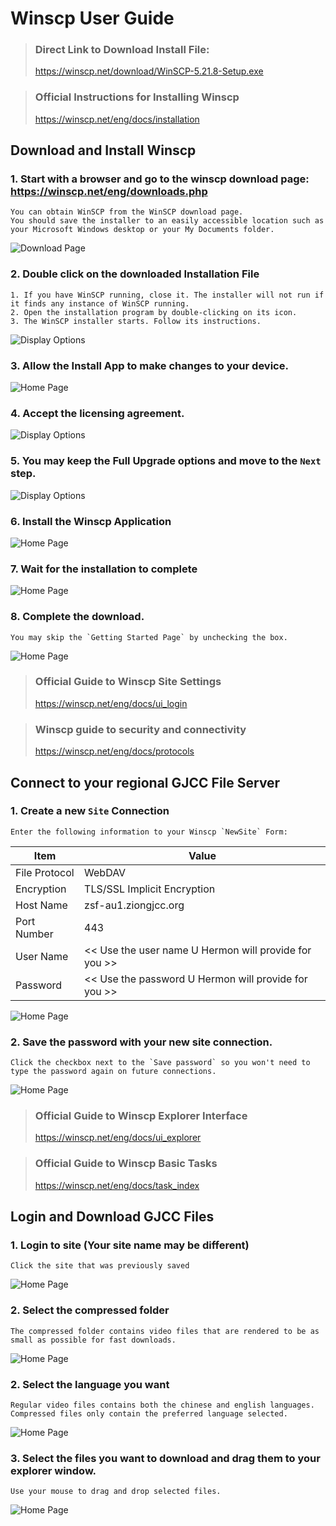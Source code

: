 # Winscp User Guide

> ### Direct Link to Download Install File:
> https://winscp.net/download/WinSCP-5.21.8-Setup.exe

> ### Official Instructions for Installing Winscp
> https://winscp.net/eng/docs/installation

## Download and Install Winscp

### 1. Start with a browser and go to the winscp download page: https://winscp.net/eng/downloads.php

    You can obtain WinSCP from the WinSCP download page. 
    You should save the installer to an easily accessible location such as your Microsoft Windows desktop or your My Documents folder.

![Download Page](./images/Winscp_Download.png)

### 2. Double click on the downloaded Installation File

    1. If you have WinSCP running, close it. The installer will not run if it finds any instance of WinSCP running.
    2. Open the installation program by double-clicking on its icon.
    3. The WinSCP installer starts. Follow its instructions.

![Display Options](./images/Winscp_Install_0.png)

### 3. Allow the Install App to make changes to your device.

![Home Page](./images/Winscp_Install_Admin.png)


### 4. Accept the licensing agreement.

![Display Options](./images/Winscp_Install_1.png)

### 5. You may keep the Full Upgrade options and move to the `Next` step.

![Display Options](./images/Winscp_Install_2.png)

### 6. Install the Winscp Application

![Home Page](./images/Winscp_Install_3.png)

### 7. Wait for the installation to complete

![Home Page](./images/Winscp_Install_4.png)

### 8. Complete the download.

    You may skip the `Getting Started Page` by unchecking the box.

![Home Page](./images/Winscp_Install_5.png)


> ### Official Guide to Winscp Site Settings
> https://winscp.net/eng/docs/ui_login

> ### Winscp guide to security and connectivity
> https://winscp.net/eng/docs/protocols

## Connect to your regional GJCC File Server

### 1. Create a new `Site` Connection

    Enter the following information to your Winscp `NewSite` Form:

| Item | Value |
|---|---|
| File Protocol | WebDAV |
| Encryption | TLS/SSL Implicit Encryption |
| Host Name | zsf-au1.ziongjcc.org |
| Port Number | 443 |
| User Name | << Use the user name U Hermon will provide for you >> |
| Password | << Use the password U Hermon will provide for you >> |

![Home Page](./images/Winscp_Setup.png)

### 2. Save the password with your new site connection.

    Click the checkbox next to the `Save password` so you won't need to type the password again on future connections.

![Home Page](./images/Winscp_Setup2.png)

> ### Official Guide to Winscp Explorer Interface
> https://winscp.net/eng/docs/ui_explorer

> ### Official Guide to Winscp Basic Tasks
> https://winscp.net/eng/docs/task_index


## Login and Download GJCC Files

### 1. Login to site (Your site name may be different)

    Click the site that was previously saved

![Home Page](./images/Winscp_Login.png)


### 2. Select the compressed folder

    The compressed folder contains video files that are rendered to be as small as possible for fast downloads.

![Home Page](./images/Winscp_Download_1.png)

### 2. Select the language you want

    Regular video files contains both the chinese and english languages.
    Compressed files only contain the preferred language selected.

![Home Page](./images/Winscp_Download_2.png)

### 3. Select the files you want to download and drag them to your explorer window.

    Use your mouse to drag and drop selected files.

![Home Page](./images/Winscp_Download_4.png)
